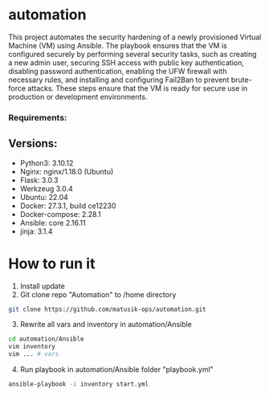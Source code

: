 # automation
This project automates the security hardening of a newly provisioned Virtual 
Machine (VM) using Ansible. The playbook ensures that the VM is configured 
securely by performing several security tasks, such as creating a new admin user,
securing SSH access with public key authentication, disabling password authentication,
enabling the UFW firewall with necessary rules, and installing and configuring 
Fail2Ban to prevent brute-force attacks. These steps ensure that the VM is ready 
for secure use in production or development environments.

### Requirements:

## Versions:
- Python3: 3.10.12
- Nginx: nginx/1.18.0 (Ubuntu)
- Flask: 3.0.3
- Werkzeug 3.0.4
- Ubuntu: 22.04
- Docker: 27.3.1, build ce12230
- Docker-compose: 2.28.1
- Ansible: core 2.16.11
- jinja: 3.1.4

# How to run it

1. Install update
2. Git clone repo "Automation" to /home directory
```bash
git clone https://github.com/matusik-ops/automation.git
```
3. Rewrite all vars and inventory in automation/Ansible
```bash
cd automation/Ansible
vim inventory 
vim ... # vars
```
4. Run playbook in automation/Ansible folder "playbook.yml"
```bash
ansible-playbook -i inventory start.yml
```
